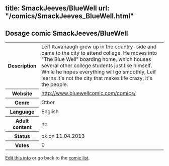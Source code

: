title: SmackJeeves/BlueWell
url: "/comics/SmackJeeves_BlueWell.html"
---
Dosage comic SmackJeeves/BlueWell
-----------------------------------------

<table class="comicinfo">
<tr>
<th>Description</th><td>Leif Kavanaugh grew up in the country-side and came to the city to attend college. He moves into &quot;The Blue Well&quot; boarding home, which houses several other college students just like himself. While he hopes everything will go smoothly, Leif learns it's not the city that makes life crazy, it's the people.</td>
</tr>
<tr>
<th>Website</th><td><a href="http://www.bluewellcomic.com/comics/">http://www.bluewellcomic.com/comics/</a></td>
</tr>
<tr>
<th>Genre</th><td>Other</td>
</tr>
<tr>
<th>Language</th><td>English</td>
</tr>
<tr>
<th>Adult content</th><td>no</td>
</tr>
<tr>
<th>Status</th><td>ok on 11.04.2013</td>
</tr>
<tr>
<th>Votes</th><td>0</div></td>
</tr>
</table>

[Edit this info](/comics/SmackJeeves_BlueWell_edit.html) or go back to the [comic list](../comic-index.html).
